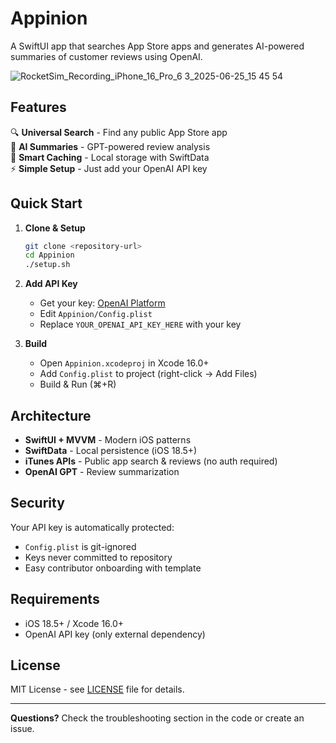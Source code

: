 # Appinion

A SwiftUI app that searches App Store apps and generates AI-powered summaries of customer reviews using OpenAI.

![RocketSim_Recording_iPhone_16_Pro_6 3_2025-06-25_15 45 54](https://github.com/user-attachments/assets/78ffee99-f833-43e1-a48d-8d922dcefe83)

## Features

🔍 **Universal Search** - Find any public App Store app  
🤖 **AI Summaries** - GPT-powered review analysis  
💾 **Smart Caching** - Local storage with SwiftData  
⚡ **Simple Setup** - Just add your OpenAI API key

## Quick Start

1. **Clone & Setup**
   ```bash
   git clone <repository-url>
   cd Appinion
   ./setup.sh
   ```

2. **Add API Key**
   - Get your key: [OpenAI Platform](https://platform.openai.com/api-keys)
   - Edit `Appinion/Config.plist` 
   - Replace `YOUR_OPENAI_API_KEY_HERE` with your key

3. **Build**
   - Open `Appinion.xcodeproj` in Xcode 16.0+
   - Add `Config.plist` to project (right-click → Add Files)
   - Build & Run (⌘+R)

## Architecture

- **SwiftUI + MVVM** - Modern iOS patterns
- **SwiftData** - Local persistence (iOS 18.5+)
- **iTunes APIs** - Public app search & reviews (no auth required)
- **OpenAI GPT** - Review summarization

## Security

Your API key is automatically protected:
- `Config.plist` is git-ignored
- Keys never committed to repository
- Easy contributor onboarding with template

## Requirements

- iOS 18.5+ / Xcode 16.0+
- OpenAI API key (only external dependency)

## License

MIT License - see [LICENSE](LICENSE) file for details.

---

**Questions?** Check the troubleshooting section in the code or create an issue.
